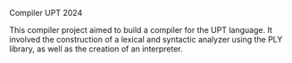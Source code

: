 Compiler UPT
2024

This compiler project aimed to build a compiler for the UPT language.
It involved the construction of a lexical and syntactic analyzer using the PLY library, as well as the creation of an interpreter.
